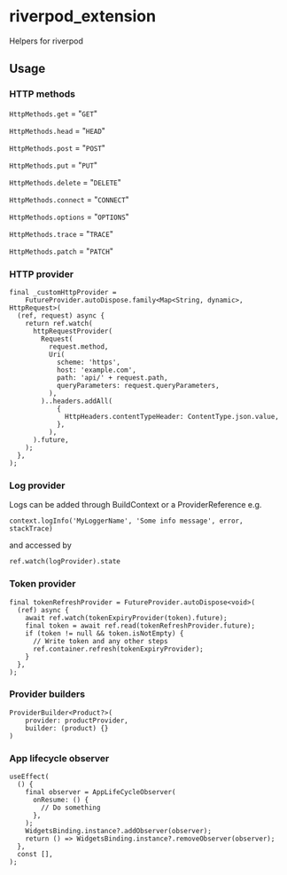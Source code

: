 # riverpod_extension

Helpers for riverpod

## Usage

### HTTP methods

`HttpMethods.get` = "`GET`"

`HttpMethods.head` = "`HEAD`"

`HttpMethods.post` = "`POST`"

`HttpMethods.put` = "`PUT`"

`HttpMethods.delete` = "`DELETE`"

`HttpMethods.connect` = "`CONNECT`"

`HttpMethods.options` = "`OPTIONS`"

`HttpMethods.trace` = "`TRACE`"

`HttpMethods.patch` = "`PATCH`"

### HTTP provider

```
final _customHttpProvider =
    FutureProvider.autoDispose.family<Map<String, dynamic>, HttpRequest>(
  (ref, request) async {
    return ref.watch(
      httpRequestProvider(
        Request(
          request.method,
          Uri(
            scheme: 'https',
            host: 'example.com',
            path: 'api/' + request.path,
            queryParameters: request.queryParameters,
          ),
        )..headers.addAll(
            {
              HttpHeaders.contentTypeHeader: ContentType.json.value,
            },
          ),
      ).future,
    );
  },
);
```

### Log provider

Logs can be added through BuildContext or a ProviderReference e.g.

`context.logInfo('MyLoggerName', 'Some info message', error, stackTrace)`

and accessed by 

`ref.watch(logProvider).state`

### Token provider

```
final tokenRefreshProvider = FutureProvider.autoDispose<void>(
  (ref) async {
    await ref.watch(tokenExpiryProvider(token).future);
    final token = await ref.read(tokenRefreshProvider.future);
    if (token != null && token.isNotEmpty) {
      // Write token and any other steps
      ref.container.refresh(tokenExpiryProvider);
    }
  },
);
```

### Provider builders

```
ProviderBuilder<Product?>(
    provider: productProvider,
    builder: (product) {}
)
```

### App lifecycle observer

```
useEffect(
  () {
    final observer = AppLifeCycleObserver(
      onResume: () {
        // Do something
      },
    );
    WidgetsBinding.instance?.addObserver(observer);
    return () => WidgetsBinding.instance?.removeObserver(observer);
  },
  const [],
);
```